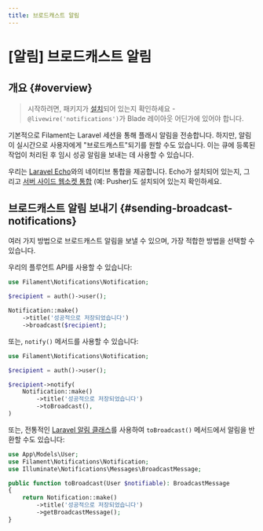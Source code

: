 ```yaml
---
title: 브로드캐스트 알림
---
```

# [알림] 브로드캐스트 알림
## 개요 {#overview}

> 시작하려면, 패키지가 [설치](installation)되어 있는지 확인하세요 - `@livewire('notifications')`가 Blade 레이아웃 어딘가에 있어야 합니다.

기본적으로 Filament는 Laravel 세션을 통해 플래시 알림을 전송합니다. 하지만, 알림이 실시간으로 사용자에게 "브로드캐스트"되기를 원할 수도 있습니다. 이는 큐에 등록된 작업이 처리된 후 임시 성공 알림을 보내는 데 사용할 수 있습니다.

우리는 [Laravel Echo](/laravel/12.x/broadcasting#client-side-installation)와의 네이티브 통합을 제공합니다. Echo가 설치되어 있는지, 그리고 [서버 사이드 웹소켓 통합](/laravel/12.x/broadcasting#server-side-installation) (예: Pusher)도 설치되어 있는지 확인하세요.

## 브로드캐스트 알림 보내기 {#sending-broadcast-notifications}

여러 가지 방법으로 브로드캐스트 알림을 보낼 수 있으며, 가장 적합한 방법을 선택할 수 있습니다.

우리의 플루언트 API를 사용할 수 있습니다:

```php
use Filament\Notifications\Notification;

$recipient = auth()->user();

Notification::make()
    ->title('성공적으로 저장되었습니다')
    ->broadcast($recipient);
```

또는, `notify()` 메서드를 사용할 수 있습니다:

```php
use Filament\Notifications\Notification;

$recipient = auth()->user();

$recipient->notify(
    Notification::make()
        ->title('성공적으로 저장되었습니다')
        ->toBroadcast(),
)
```

또는, 전통적인 [Laravel 알림 클래스](/laravel/12.x/notifications#generating-notifications)를 사용하여 `toBroadcast()` 메서드에서 알림을 반환할 수도 있습니다:

```php
use App\Models\User;
use Filament\Notifications\Notification;
use Illuminate\Notifications\Messages\BroadcastMessage;

public function toBroadcast(User $notifiable): BroadcastMessage
{
    return Notification::make()
        ->title('성공적으로 저장되었습니다')
        ->getBroadcastMessage();
}
```
